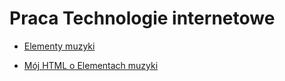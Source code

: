# Praca Technologie internetowe

* [Elementy muzyki](http://gist.asciidoctor.org/?github-nataliagra%2Fmy_html%2F%2FMuzyka%2FREADME.adoc)

* [Mój HTML o Elementach muzyki](https://NATALIAGRA.github.io/my_html/)
